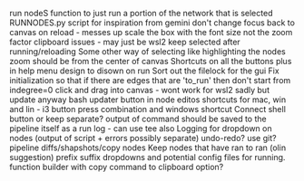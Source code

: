 run nodeS function to just run a portion of the network that is selected
RUNNODES.py script for inspiration from gemini
don't change focus back to canvas on reload - messes up
scale the box with the font size not the zoom factor
clipboard issues - may just be wsl2
keep selected after running/reloading
Some other way of selecting like highlighting the nodes
zoom should be from the center of canvas
Shortcuts on all the buttons plus in help menu
design to disown on run 
Sort out the filelock for the gui
Fix initialization so that if there are edges that are 'to_run' then don't start from indegree=0
click and drag into canvas - wont work for wsl2 sadly but update anyway
bash updater button in node editos
shortcuts for mac, win and lin - i3 button press combination and windows shortcut
Connect shell button or keep separate?
output of command should be saved to the pipeline itself as a run log - can use tee also
Logging for dropdown on nodes (output of script + errors possibly separate)
undo-redo? use git?
pipeline diffs/shapshots/copy nodes
Keep nodes that have ran to ran (olin suggestion)
prefix suffix dropdowns and potential config files for running.
function builder with copy command to clipboard option?
